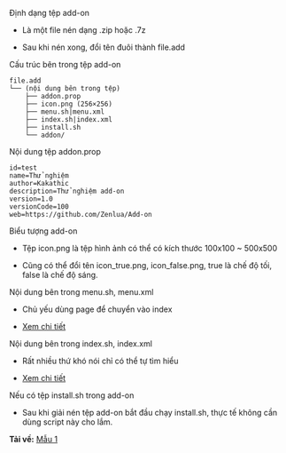 Định dạng tệp add-on

- Là một file nén dạng .zip hoặc .7z

- Sau khi nén xong, đổi tên đuôi thành file.add

Cấu trúc bên trong tệp add-on

```
file.add
└── (nội dung bên trong tệp)
    ├── addon.prop
    ├── icon.png (256×256)
    ├── menu.sh|menu.xml
    ├── index.sh|index.xml
    ├── install.sh
    └── addon/
```

Nội dung tệp addon.prop

```
id=test
name=Thử nghiệm
author=Kakathic
description=Thử nghiệm add-on
version=1.0
versionCode=100
web=https://github.com/Zenlua/Add-on
```

Biểu tượng add-on

- Tệp icon.png là tệp hình ảnh có thể có kích thước 100x100 ~ 500x500

- Cũng có thể đổi tên icon_true.png, icon_false.png, true là chế độ tối, false là chế độ sáng.

Nội dung bên trong menu.sh, menu.xml

- Chủ yếu dùng page để chuyển vào index

- [Xem chi tiết](https://github.com/helloklf/kr-scripts/blob/master/docs/Page.md)

Nội dung bên trong index.sh, index.xml

- Rất nhiều thứ khó nói chỉ có thể tự tìm hiểu

- [Xem chi tiết](https://github.com/helloklf/kr-scripts)

Nếu có tệp install.sh trong add-on

- Sau khi giải nén tệp add-on bắt đầu chạy install.sh, thực tế không cần dùng script này cho lắm.

**Tải về:** [Mẫu 1](https://github.com/Zenlua/Tool-Tree/releases/download/tmp/Test1.add)
